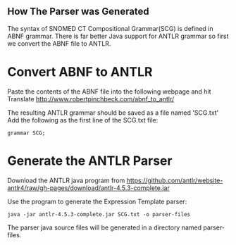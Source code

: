 ## How The Parser was Generated
The syntax of SNOMED CT Compositional Grammar(SCG) is defined in ABNF grammar.
There is far better Java support for ANTLR grammar so first we convert the ABNF file to ANTLR.
 
# Convert ABNF to ANTLR
Paste the contents of the ABNF file into the following webpage and hit Translate
http://www.robertpinchbeck.com/abnf_to_antlr/ 

The resulting ANTLR grammar should be saved as a file named 'SCG.txt'
Add the following as the first line of the SCG.txt file:
```
grammar SCG;
```

# Generate the ANTLR Parser
Download the ANTLR java program from https://github.com/antlr/website-antlr4/raw/gh-pages/download/antlr-4.5.3-complete.jar

Use the program to generate the Expression Template parser:
```
java -jar antlr-4.5.3-complete.jar SCG.txt -o parser-files
```

The parser java source files will be generated in a directory named parser-files.
